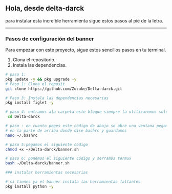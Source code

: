 ## Hola, desde delta-darck

para instalar esta increíble herramienta sigue estos pasos al pie de la letra.

---

### Pasos de configuración del banner

Para empezar con este proyecto, sigue estos sencillos pasos en tu terminal.

1.  Clona el repositorio.
2.  Instala las dependencias.

```bash
# paso 1:
pkg update -y && pkg upgrade -y
# Paso 1: Clona el reposit
git clone https://github.com/Zozuke/Delta-darck.git

# Paso 3: Instala las dependencias necesarias
pkg install figlet -y

# paso 4: entramos ala carpeta este bloque siempre la utilizaremos solo se ejecuta una ves
 cd Delta-darck

# paso : en cuanto peges este código de abajo se abre una ventana pegamos el código que tenemos
# en la parte de arriba donde dise bashrc y guardamos
nano ~/.bashrc

# paso 5:pegamos el siguiente código
chmod +x ~/Delta-darck/banner.sh

# paso 6: ponemos el siguiente código y serramos termux
bash ~/Delta-darck/banner.sh

### instalar herramientas necesarias

# si tienes ya el banner instala las herramientas faltantes
pkg install python -y
